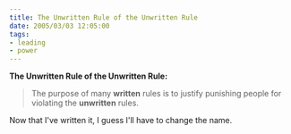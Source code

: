 ```yaml
--- 
title: The Unwritten Rule of the Unwritten Rule
date: 2005/03/03 12:05:00
tags: 
- leading
- power
---
```


**The Unwritten Rule of the Unwritten Rule:**

>The purpose of many **written** rules is to justify punishing people for violating the **unwritten** rules.

Now that I've written it, I guess I'll have to change the name.
